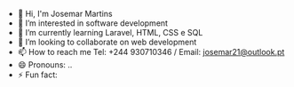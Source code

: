 - 👋 Hi, I'm Josemar Martins
- 👀 I’m interested in software development 
- 🌱 I’m currently learning Laravel, HTML, CSS e SQL
- 💞️ I’m looking to collaborate on web development 
- 📫 How to reach me Tel: +244 930710346 / Email: josemar21@outlook.pt
- 😄 Pronouns: ..
- ⚡ Fun fact: 

<!---
josemarmartins21/josemarmartins21 is a ✨ special ✨ repository because its `README.md` (this file) appears on your GitHub profile.
You can click the Preview link to take a look at your changes.
--->
